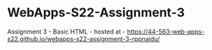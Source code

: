 # WebApps-S22-Assignment-3
Assignment 3 - Basic HTML - hosted at - https://44-563-web-apps-s22.github.io/webapps-s22-assignment-3-rppnaidu/ 

